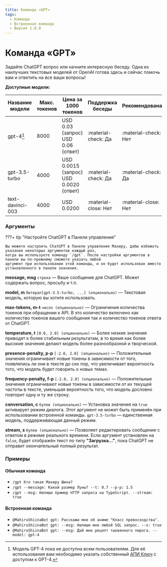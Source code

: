```yaml
---
title: Команда «GPT»
tags:
  - Команда
  - Встроенная команда
  - Версия 1.0.0
---
```


# Команда «GPT»

Задайте ChatGPT вопрос или начните интересную беседу. Одна из наилучших текстовых моделей от OpenAI готова здесь и сейчас помочь вам и ответить на все ваши вопросы!

**Доступные модели:**

| Название модели  | Макс. токенов | Цена за 1000 токенов                       | Поддержка беседы      | Рекомендована         |
| ---------------- | ------------- | -------------------------------------------| --------------------- | --------------------- |
| gpt-4[^1]        | 8000          | USD 0.03 (запрос)<br> USD 0.06 (ответ)     | :material-check: Да   | :material-check: Нет  |
| gpt-3.5-turbo    | 4000          | USD 0.0015 (запрос)<br> USD 0.0020 (ответ) | :material-check: Да   | :material-check: Да   |
| text-davinci-003 | 4000          | USD 0.0200                                 | :material-close: Нет  | :material-close: Нет  |

### Аргументы

???+ tip "Настройте ChatGPT в Панели управления"

    Вы можете настроить ChatGPT в Панели управления Махиру, дабы избежать указания некоторых аргументов каждый раз,
    когда вы используете команду `/gpt`. После настройки аргументов в панели вы по-прежнему сможете указать любой 
    аргумент при использовании этой команды, и он будет использован вместо установленного в панели значения.

**message, msg**  `строка` — Ваше сообщение для ChatGPT. Может содержать вопрос, просьбу и т.п.

**model, m** `Литерал[gpt-3.5-turbo, ...] (опционально)` — Текстовая модель, которую вы хотите использовать.

**max-tokens, m-t** `число (опционально)` — Ограничения количества токенов при обращении к API. В это количество включено как количество токенов вашего сообщения так и количество токенов ответа от ChatGPT.

**temperature, t** `[0.0, 2.0] (опционально)` — Более низкие значения приводят к более стабильным результатам, в то время как более высокие значения делают модель более разнообразной и творческой.

**presence-penalty, p-p** `[-2.0, 2.0] (опционально)` — Положительные значения ограничивает новые токены в зависимости от того, появлялись ли они в тексте до сих пор, что увеличивает вероятность того, что модель будет говорить о новых темах.

**frequency-penalty, f-p** `[-2.0, 2.0] (опционально)` — Положительные значения ограничивают новые токены в зависимости от их текущей частоты в тексте, уменьшая вероятность того, что модель дословно повторит одну и ту же строку.

**conversation, c** `булев (опционально)` — Установка значения на `true` активирует режим диалога. Этот аргумент не может быть применён при использовании встроенной команды. `gpt-3.5-turbo` — единственная модель, поддерживающая данный режим.

**stream, s** `булев (опционально)` — Позволяет редактировать сообщение с ответом в режиме реального времени. Если аргумент установлен на `false`, будет отображён текст по типу **"Загрузка..."**, пока ChatGPT не отправит окончательный полный результат.

### Примеры

#### Обычная команда
+ `/gpt Кто такая Махиру Шина?`
+ `/gpt --message: Какой размер Луны? --t: 0.7 --p-p: 1.5`
+ `/gpt --msg: Напиши пример HTTP запроса на TypeScript. --stream: true`

#### Встроенная команда
+ `@MahiruShiinaBot gpt: Расскажи мне об аниме "Класс превосходства".`
+ `@MahiruShiinaBot gpt: --msg: Напиши мне любой SQL запрос. --s: true`
+ `@MahiruShiinaBot gpt: --msg: Дай мне рецепт тыквенного пирога. --model: gpt-4`

[^1]: Модель GPT-4 пока не доступна всем пользователям. Для её использования вам необходимо указать собственный [АПИ Ключ](../../../dashboard/pages/settings/commands/gpt.md#api-key) с доступом к GPT-4.